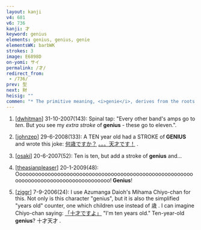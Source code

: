 ```yaml
---
layout: kanji
v4: 681
v6: 736
kanji: 才
keyword: genius
elements: genius, genius, genie
elementsWK: barbWK
strokes: 3
image: E6898D
on-yomi: サイ
permalink: /才/
redirect_from:
 - /736/
prev: 型
next: 財
heisig: ""
commen: "* The primitive meaning, <i>genie</i>, derives from the roots of the word <i>genius</i>. Use the <i>genie</i> out in the open when the primitive appears to the right of or below its relative primitive; in that case it also keeps its same form. At the left, the form is altered, and the meaning becomes a <i>genie in the bottle</i>."
---
```


1) [<a href="http://kanji.koohii.com/profile/dwhitman">dwhitman</a>] 31-10-2007(143): Spinal tap: &quot;Every other band&#039;s amps go to <em>ten</em>. But you see my <em>extra stroke</em> of<strong> genius</strong> - these go to eleven.&quot;.

2) [<a href="http://kanji.koohii.com/profile/johnzep">johnzep</a>] 29-6-2008(133): A TEN year old had a STROKE of<strong> GENIUS</strong> and wrote this joke: <a href="midori://search?text=何歳ですか？">何歳ですか？</a> <a href="midori://search?text=。。。天才です！">。。。天才です！</a> .

3) [<a href="http://kanji.koohii.com/profile/osaki">osaki</a>] 20-6-2007(52): Ten is ten, but add a stroke of<strong> genius</strong> and...

4) [<a href="http://kanji.koohii.com/profile/theasianpleaser">theasianpleaser</a>] 20-1-2009(48): Oooooooooooooooooooooooooooooooooooooooooooooooooooooooooooooooooooooooooooooooooooooo!<strong> Genius</strong>!

5) [<a href="http://kanji.koohii.com/profile/ziggr">ziggr</a>] 7-9-2006(24): I use Azumanga Daioh&#039;s Mihama Chiyo-chan for this. Not only is this character &quot;genius&quot;, but it is also the simplified &quot;years old&quot; counter, one which children use instead of 歳 . I can imagine Chiyo-chan saying: <a href="midori://search?text=「十才ですよ」">「十才ですよ」</a> &quot;I&#039;m ten years old.&quot; Ten-year-old<strong> genius</strong>? 十才天才 .

